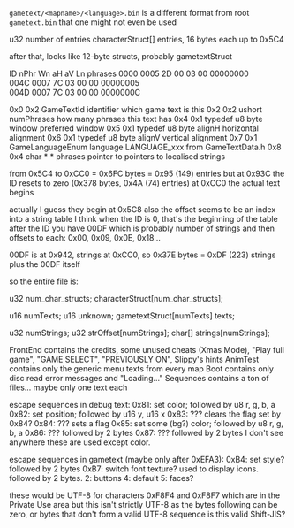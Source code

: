 `gametext/<mapname>/<language>.bin` is a different format from root `gametext.bin`
that one might not even be used

u32 number of entries
characterStruct[] entries, 16 bytes each up to 0x5C4

after that, looks like 12-byte structs, probably gametextStruct

ID   nPhr Wn aH aV Ln phrases
0000 0005 2D 00 03 00 00000000  
004C 0007 7C 03 00 00 00000005  
004D 0007 7C 03 00 00 0000000C  

0x0	0x2	GameTextId	identifier	which game text is this
0x2	0x2	ushort	numPhrases	how many phrases this text has
0x4	0x1	typedef u8 byte	window	preferred window
0x5	0x1	typedef u8 byte	alignH	horizontal alignment
0x6	0x1	typedef u8 byte	alignV	vertical alignment
0x7	0x1	GameLanguageEnum	language	LANGUAGE_xxx from GameTextData.h
0x8	0x4	char * *	phrases	pointer to <numPhrases> pointers to localised strings

from 0x5C4 to 0xCC0 = 0x6FC bytes = 0x95 (149) entries
but at 0x93C the ID resets to zero (0x378 bytes, 0x4A (74) entries)
at 0xCC0 the actual text begins

actually I guess they begin at 0x5C8
also the offset seems to be an index into a string table
I think when the ID is 0, that's the beginning of the table
after the ID you have 00DF which is probably number of strings
and then offsets to each: 0x00, 0x09, 0x0E, 0x18...

00DF is at 0x942, strings at 0xCC0, so 0x37E bytes = 0xDF (223) strings plus the 00DF itself

so the entire file is:

u32 num_char_structs;
characterStruct[num_char_structs];

u16 numTexts;
u16 unknown;
gametextStruct[numTexts] texts;

u32 numStrings;
u32 strOffset[numStrings];
char[] strings[numStrings];

FrontEnd contains the credits, some unused cheats (Xmas Mode), "Play full game", "GAME SELECT", "PREVIOUSLY ON", Slippy's hints
AnimTest contains only the generic menu texts from every map
Boot contains only disc read error messages and "Loading..."
Sequences contains a ton of files... maybe only one text each

escape sequences in debug text:
0x81: set color; followed by u8 r, g, b, a
0x82: set position; followed by u16 y, u16 x
0x83: ??? clears the flag set by 0x84?
0x84: ??? sets a flag
0x85: set some (bg?) color; followed by u8 r, g, b, a
0x86: ??? followed by 2 bytes
0x87: ??? followed by 2 bytes
I don't see anywhere these are used except color.

escape sequences in gametext (maybe only after 0xEFA3):
0xB4: set style? followed by 2 bytes
0xB7: switch font texture? used to display icons. followed by 2 bytes.
    2: buttons
    4: default
    5: faces?

these would be UTF-8 for characters 0xF8F4 and 0xF8F7 which are in the Private Use area
but this isn't strictly UTF-8 as the bytes following can be zero, or bytes that don't form a valid UTF-8 sequence
is this valid Shift-JIS?

